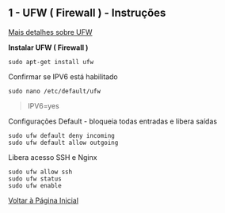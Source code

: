 ## 1 - UFW ( Firewall ) - Instruções

[Mais detalhes sobre UFW](https://www.digitalocean.com/community/tutorials/how-to-setup-a-firewall-with-ufw-on-an-ubuntu-and-debian-cloud-server)


**Instalar UFW  ( Firewall )**

``` 
sudo apt-get install ufw
```

Confirmar se IPV6 está habilitado

```
sudo nano /etc/default/ufw
```
> IPV6=yes

Configurações Default - bloqueia todas entradas e libera saídas
``` 
sudo ufw default deny incoming
sudo ufw default allow outgoing
```

Libera acesso SSH e Nginx
``` 
sudo ufw allow ssh
sudo ufw status
sudo ufw enable
``` 


[Voltar à Página Inicial](../../README.md)